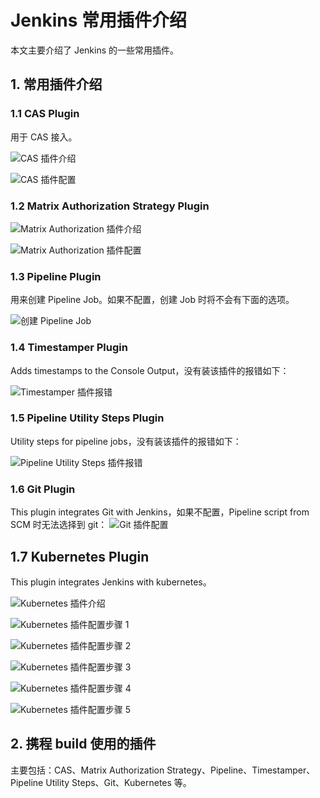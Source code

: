# Jenkins 常用插件介绍


本文主要介绍了 Jenkins 的一些常用插件。

## 1. 常用插件介绍
### 1.1 CAS Plugin
用于 CAS 接入。

![CAS 插件介绍](01.png "CAS 插件介绍")

![CAS 插件配置](02.png "CAS 插件配置")

### 1.2 Matrix Authorization Strategy Plugin
![Matrix Authorization 插件介绍](03.png "Matrix Authorization 插件介绍")

![Matrix Authorization 插件配置](04.png "Matrix Authorization 插件配置")

### 1.3 Pipeline Plugin
用来创建 Pipeline Job。如果不配置，创建 Job 时将不会有下面的选项。

![创建 Pipeline Job](05.png "创建 Pipeline Job")

### 1.4 Timestamper Plugin
Adds timestamps to the Console Output，没有装该插件的报错如下：

![Timestamper 插件报错](06.png "Timestamper 插件报错")

### 1.5 Pipeline Utility Steps Plugin
Utility steps for pipeline jobs，没有装该插件的报错如下：

![Pipeline Utility Steps 插件报错](07.png "Pipeline Utility Steps 插件报错")

### 1.6 Git Plugin
This plugin integrates Git with Jenkins，如果不配置，Pipeline script from SCM 时无法选择到 git：
![Git 插件配置](08.png "Git 插件配置")

## 1.7 Kubernetes Plugin
This plugin integrates Jenkins with kubernetes。

![Kubernetes 插件介绍](09.png "Kubernetes 插件介绍")

![Kubernetes 插件配置步骤 1](10.png "Kubernetes 插件配置步骤 1")

![Kubernetes 插件配置步骤 2](11.png "Kubernetes 插件配置步骤 2")

![Kubernetes 插件配置步骤 3](12.png "Kubernetes 插件配置步骤 3")

![Kubernetes 插件配置步骤 4](13.png "Kubernetes 插件配置步骤 4")

![Kubernetes 插件配置步骤 5](14.png "Kubernetes 插件配置步骤 5")

## 2. 携程 build 使用的插件
主要包括：CAS、Matrix Authorization Strategy、Pipeline、Timestamper、Pipeline Utility Steps、Git、Kubernetes 等。

